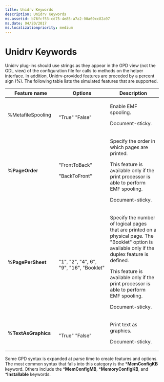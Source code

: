 ```yaml
---
title: Unidrv Keywords
description: Unidrv Keywords
ms.assetid: b76fcf53-cd75-4e85-a7a2-00a69cc82a97
ms.date: 04/20/2017
ms.localizationpriority: medium
---
```


# Unidrv Keywords


Unidrv plug-ins should use strings as they appear in the GPD view (not the GDL view) of the configuration file for calls to methods on the helper interface. In addition, Unidrv-provided features are preceded by a percent sign (%). The following table lists the simulated features that are supported.

<table>
<colgroup>
<col width="33%" />
<col width="33%" />
<col width="33%" />
</colgroup>
<thead>
<tr class="header">
<th>Feature name</th>
<th>Options</th>
<th>Description</th>
</tr>
</thead>
<tbody>
<tr class="odd">
<td>%MetafileSpooling</td>
<td><p></p>
&quot;True&quot;
&quot;False&quot;</td>
<td><p>Enable EMF spooling.</p>
<p>Document-sticky.</p></td>
</tr>
<tr class="even">
<td><p><strong>%PageOrder</strong></p></td>
<td><p>&quot;FrontToBack&quot;</p>
<p>&quot;BackToFront&quot;</p></td>
<td><p>Specify the order in which pages are printed.</p>
<p>This feature is available only if the print processor is able to perform EMF spooling.</p>
<p>Document-sticky.</p></td>
</tr>
<tr class="odd">
<td><p><strong>%PagePerSheet</strong></p></td>
<td><p></p>
&quot;1&quot;, &quot;2&quot;, &quot;4&quot;, 6&quot;,
&quot;9&quot;, &quot;16&quot;, &quot;Booklet&quot;</td>
<td><p>Specify the number of logical pages that are printed on a physical page. The &quot;Booklet&quot; option is available only if the duplex feature is defined.</p>
<p>This feature is available only if the print processor is able to perform EMF spooling.</p>
<p>Document-sticky.</p></td>
</tr>
<tr class="even">
<td><p><strong>%TextAsGraphics</strong></p></td>
<td><p></p>
&quot;True&quot;
&quot;False&quot;</td>
<td><p>Print text as graphics.</p>
<p>Document-sticky.</p></td>
</tr>
</tbody>
</table>

 

Some GPD syntax is expanded at parse time to create features and options. The most common syntax that falls into this category is the \***MemConfigKB** keyword. Others include the \***MemConfigMB**, \***MemoryConfigKB**, and \***Installable** keywords.

 

 




